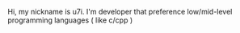 Hi, my nickname is u7i. 
I'm developer that preference low/mid-level programming languages ( like c/cpp )


